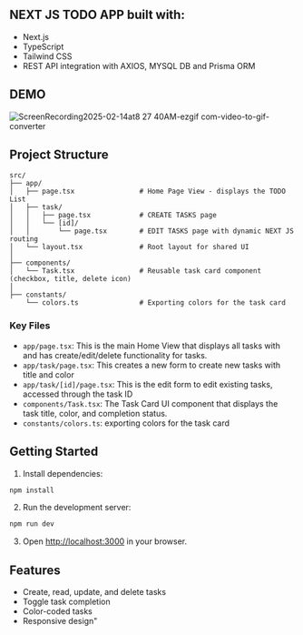 ## NEXT JS TODO APP built with:
- Next.js
- TypeScript
- Tailwind CSS
- REST API integration with AXIOS, MYSQL DB and Prisma ORM

## DEMO

![ScreenRecording2025-02-14at8 27 40AM-ezgif com-video-to-gif-converter](https://github.com/user-attachments/assets/e1f872c9-aed5-4022-a8f7-e5bedfa0a187)



## Project Structure
```
src/
├── app/
│   ├── page.tsx                # Home Page View - displays the TODO List
│   ├── task/
│   │   ├── page.tsx            # CREATE TASKS page
│   │   └── [id]/
│   │       └── page.tsx        # EDIT TASKS page with dynamic NEXT JS routing
│   └── layout.tsx              # Root layout for shared UI
│
├── components/
│   └── Task.tsx                # Reusable task card component (checkbox, title, delete icon)
│
├── constants/
    └── colors.ts               # Exporting colors for the task card

```

### Key Files
- `app/page.tsx`: This is the main Home View that displays all tasks with and has create/edit/delete functionality for tasks.
- `app/task/page.tsx`: This creates a new form to create new tasks with title and color
- `app/task/[id]/page.tsx`: This is the edit form to edit existing tasks, accessed through the task ID
- `components/Task.tsx`: The Task Card UI component that displays the task title, color, and completion status.
- `constants/colors.ts`: exporting colors for the task card


## Getting Started

1. Install dependencies:
```bash
npm install
```

2. Run the development server:
```bash
npm run dev
```

3. Open [http://localhost:3000](http://localhost:3000) in your browser.

## Features
- Create, read, update, and delete tasks
- Toggle task completion
- Color-coded tasks
- Responsive design"
